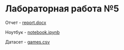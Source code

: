 # Лабораторная работа №5
Отчет - [report.docx](https://github.com/Marfington/TMO/blob/master/lab5/report.docx) 

Ноутбук - [notebook.ipynb](https://github.com/Marfington/TMO/blob/master/lab5/notebook.ipynb)

Датасет - [games.csv](https://github.com/Marfington/TMO/blob/master/lab5/SolarPrediction.csv)
